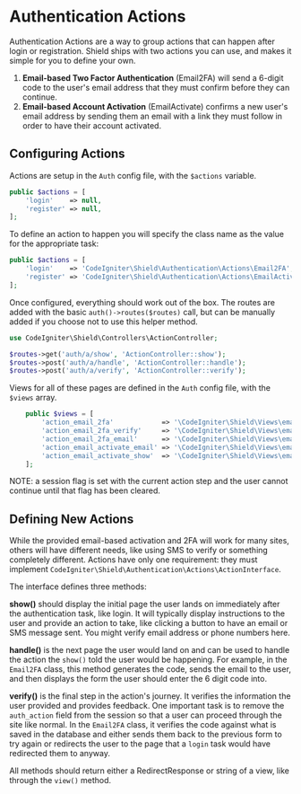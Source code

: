 # Authentication Actions

Authentication Actions are a way to group actions that can happen after login or registration.
Shield ships with two actions you can use, and makes it simple for you to define your own.

1. **Email-based Two Factor Authentication** (Email2FA) will send a 6-digit code to the user's
    email address that they must confirm before they can continue.
2. **Email-based Account Activation** (EmailActivate) confirms a new user's email address by
    sending them an email with a link they must follow in order to have their account activated.

## Configuring Actions

Actions are setup in the `Auth` config file, with the `$actions` variable.

```php
public $actions = [
    'login'    => null,
    'register' => null,
];
```

To define an action to happen you will specify the class name as the value for the appropriate task:

```php
public $actions = [
    'login'    => 'CodeIgniter\Shield\Authentication\Actions\Email2FA',
    'register' => 'CodeIgniter\Shield\Authentication\Actions\EmailActivator',
];
```

Once configured, everything should work out of the box. The routes are added with the basic `auth()->routes($routes)`
call, but can be manually added if you choose not to use this helper method.

```php
use CodeIgniter\Shield\Controllers\ActionController;

$routes->get('auth/a/show', 'ActionController::show');
$routes->post('auth/a/handle', 'ActionController::handle');
$routes->post('auth/a/verify', 'ActionController::verify');
```

Views for all of these pages are defined in the `Auth` config file, with the `$views` array.

```php
    public $views = [
        'action_email_2fa'            => '\CodeIgniter\Shield\Views\email_2fa_show',
        'action_email_2fa_verify'     => '\CodeIgniter\Shield\Views\email_2fa_verify',
        'action_email_2fa_email'      => '\CodeIgniter\Shield\Views\email_2fa_email',
        'action_email_activate_email' => '\CodeIgniter\Shield\Views\email_activate_email',
        'action_email_activate_show'  => '\CodeIgniter\Shield\Views\email_activate_show',
    ];
```

NOTE: a session flag is set with the current action step and the user cannot continue until that
flag has been cleared.

## Defining New Actions

While the provided email-based activation and 2FA will work for many sites, others will have different
needs, like using SMS to verify or something completely different. Actions have only one requirement:
they must implement `CodeIgniter\Shield\Authentication\Actions\ActionInterface`.

The interface defines three methods:

**show()** should display the initial page the user lands on immediately after the authentication task,
like login. It will typically display instructions to the user and provide an action to take, like
clicking a button to have an email or SMS message sent. You might verify email address or phone numbers
here.

**handle()** is the next page the user would land on and can be used to handle the action the `show()`
told the user would be happening. For example, in the `Email2FA` class, this method generates the code,
sends the email to the user, and then displays the form the user should enter the 6 digit code into.

**verify()** is the final step in the action's journey. It verifies the information the user provided
and provides feedback. One important task is to remove the `auth_action` field from the session so
that a user can proceed through the site like normal. In the `Email2FA` class, it verifies the code
against what is saved in the database and either sends them back to the previous form to try again
or redirects the user to the page that a `login` task would have redirected them to anyway.

All methods should return either a RedirectResponse or string of a view, like through the `view()` method.
